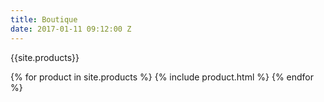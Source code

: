 ```yaml
---
title: Boutique
date: 2017-01-11 09:12:00 Z
---
```


{{site.products}} 

{% for product in site.products %}
  {% include product.html %}
{% endfor %}
